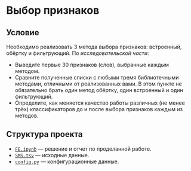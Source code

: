 # Выбор признаков

## Условие

Необходимо реализовать 3 метода выбора признаков: встроенный, обёртку и фильтрующий. По *исследовательской части*:

* Выведите первые 30 признаков (слов), выбранные каждым методом.
* Сравните полученные списки с любыми тремя библиотечными методами, отличными от реализованных вами. В этом пункте не обязательно брать один метод обёртку, один встроенный и один фильтрующий.
* Определите, как меняется качество работы различных (не менее трёх) классификаторов до и после выбора признаков каждым из методов.

## Структура проекта

* [`FE.ipynb`](FE.ipynb) — решение и отчет по проделанной работе.
* [`SMS.tsv`](SMS.tsv) — исходные данные.
* [`config.py`](config.py) — конфигурационные данные.
